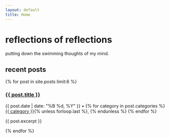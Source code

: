 ```yaml
---
layout: default
title: Home
---
```


# reflections of reflections

putting down the swimming thoughts of my mind.

## recent posts

<div class="posts-grid">
  {% for post in site.posts limit:6 %}
    <div class="post-preview">
      <h3><a href="{{ post.url }}">{{ post.title }}</a></h3>
      <p class="post-meta">{{ post.date | date: "%B %d, %Y" }} • 
      {% for category in post.categories %}
        <a href="/pages/{{ category }}.html">{{ category }}</a>{% unless forloop.last %}, {% endunless %}
      {% endfor %}
      </p>
      <p>{{ post.excerpt }}</p>
    </div>
  {% endfor %}
</div>
